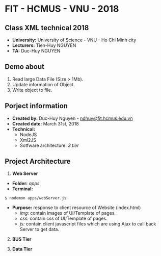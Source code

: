 # FIT - HCMUS - VNU - 2018

## __Class__ XML technical 2018

* __University:__ University of Science - VNU - Ho Chi Minh city
* __Lecturers:__ Tien-Huy NGUYEN
* __TA:__ Duc-Huy NGUYEN

## Demo about

1. Read large Data File (Size > 1Mb).
2. Update information of Object.
3. Write object to file.

## Porject information

* __Created by:__ Duc-Huy Nguyen - ndhuy@fit.hcmus.edu.vn
* __Created date:__ March 31st, 2018
* __Technical:__
    * NodeJS
    * Xml2JS
    * Sotfware architecture: _3 tier_

## Project Architecture

1. __Web Server__

* __Folder:__ _apps_
* __Terminal:__
```
$ nodemon apps/webServer.js
```
* __Purpose:__ response to client resource of Website (index.html)
    * _img:_ contain images of UI/Template of pages.
    * _css:_ contain css of UI/Template of pages.
    * _js:_ contain client javascript files which are using Ajax to call back Server to get data.

2. __BUS Tier__



3. __Data Tier__